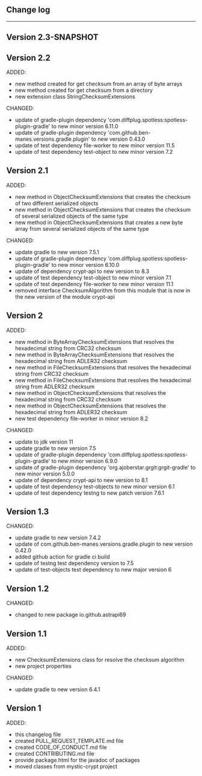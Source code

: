 ## Change log
----------------------

Version 2.3-SNAPSHOT
-------------



Version 2.2
-------------

ADDED:

- new method created for get checksum from an array of byte arrays
- new method created for get checksum from a directory
- new extension class StringChecksumExtensions

CHANGED:

- update of gradle-plugin dependency 'com.diffplug.spotless:spotless-plugin-gradle' to new minor version 6.11.0
- update of gradle-plugin dependency 'com.github.ben-manes.versions.gradle.plugin' to new version 0.43.0
- update of test dependency file-worker to new minor version 11.5
- update of test dependency test-object to new minor version 7.2

Version 2.1
-------------

ADDED:

- new method in ObjectChecksumExtensions that creates the checksum of two different serialized objects
- new method in ObjectChecksumExtensions that creates the checksum of several serialized objects of the same type
- new method in ObjectChecksumExtensions that creates a new byte array from several serialized objects of the same type

CHANGED:

- update gradle to new version 7.5.1
- update of gradle-plugin dependency 'com.diffplug.spotless:spotless-plugin-gradle' to new minor version 6.10.0
- update of dependency crypt-api to new version to 8.3
- update of test dependency test-object to new minor version 7.1
- update of test dependency file-worker to new minor version 11.1
- removed interface ChecksumAlgorithm from this module that is now in the new version of the module crypt-api

Version 2
-------------

ADDED:

- new method in ByteArrayChecksumExtensions that resolves the hexadecimal string from CRC32 checksum
- new method in ByteArrayChecksumExtensions that resolves the hexadecimal string from ADLER32 checksum
- new method in FileChecksumExtensions that resolves the hexadecimal string from CRC32 checksum
- new method in FileChecksumExtensions that resolves the hexadecimal string from ADLER32 checksum
- new method in ObjectChecksumExtensions that resolves the hexadecimal string from CRC32 checksum
- new method in ObjectChecksumExtensions that resolves the hexadecimal string from ADLER32 checksum
- new test dependency file-worker in minor version 8.2

CHANGED:

- update to jdk version 11
- update gradle to new version 7.5
- update of gradle-plugin dependency 'com.diffplug.spotless:spotless-plugin-gradle' to new minor version 6.9.0
- update of gradle-plugin dependency 'org.ajoberstar.grgit:grgit-gradle' to new minor version 5.0.0
- update of dependency crypt-api to new version to 8.1
- update of test dependency test-objects to new minor version 6.1
- update of test dependency testng to new patch version 7.6.1

Version 1.3
-------------

CHANGED:

- update gradle to new version 7.4.2
- update of com.github.ben-manes.versions.gradle.plugin to new version 0.42.0
- added github action for gradle ci build
- update of testng test dependency version to 7.5
- update of test-objects test dependency  to new major version 6

Version 1.2
-------------

CHANGED:

- changed to new package io.github.astrapi69

Version 1.1
-------------

ADDED:

- new ChecksumExtensions class for resolve the checksum algorithm
- new project properties

CHANGED:

- update gradle to new version 6.4.1

Version 1
-------------

ADDED:

- this changelog file
- created PULL_REQUEST_TEMPLATE.md file
- created CODE_OF_CONDUCT.md file
- created CONTRIBUTING.md file
- provide package.html for the javadoc of packages
- moved classes from mystic-crypt project
